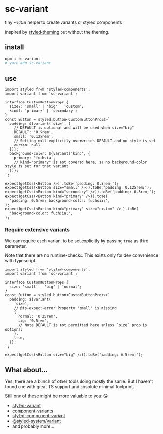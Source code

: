 # sc-variant

tiny _~100B_ helper to create variants of styled components

inspired by [styled-theming](https://jamie.build/styled-theming.html) but without the theming.

## install

```bash
npm i sc-variant
# yarn add sc-variant
```

## use

<!--
title: normal usage
before: import getCss from './getCss';
-->

```tsx
import styled from 'styled-components';
import variant from 'sc-variant';

interface CustomButtonProps {
  size?: 'small' | 'big' | 'custom';
  kind?: 'primary' | 'secondary';
}
const Button = styled.button<CustomButtonProps>`
  padding: ${variant('size', {
    // DEFAULT is optional and will be used when size="big"
    DEFAULT: '0.5rem',
    small: '0.125rem',
    // Setting null explicitly overwrites DEFAULT and no style is set
    custom: null,
  })};
  background-color: ${variant('kind', {
    primary: 'fuchsia',
    // kind="primary" is not covered here, so no background-color style is set for that variant
  })};
`;

expect(getCss(<Button />)).toBe('padding: 0.5rem;');
expect(getCss(<Button size="small" />)).toBe('padding: 0.125rem;');
expect(getCss(<Button kind="secondary" />)).toBe('padding: 0.5rem;');
expect(getCss(<Button kind="primary" />)).toBe(
  'padding: 0.5rem; background-color: fuchsia;',
);
expect(getCss(<Button kind="primary" size="custom" />)).toBe(
  'background-color: fuchsia;',
);
```

### Require extensive variants

We can require each variant to be set explicitly by passing `true` as third parameter.

Note that there are no runtime-checks. This exists only for dev convenience
with typescript.

<!--
title: extensive variants
-->

```tsx
import styled from 'styled-components';
import variant from 'sc-variant';

interface CustomButtonProps {
  size: 'small' | 'big' | 'normal';
}
const Button = styled.button<CustomButtonProps>`
  padding: ${variant(
    'size',
    // @ts-expect-error Property 'small' is missing
    {
      normal: '0.25rem',
      big: '0.5rem',
      // Note DEFAULT is not permitted here unless `size` prop is optional
    },
    true,
  )};
`;

expect(getCss(<Button size="big" />)).toBe('padding: 0.5rem;');
```

## What about...

Yes, there are a bunch of other tools doing mostly the same.
But I haven't found one with great TS support and absolute minimal footprint.

Still one of these might be more valuable to you: 😘

- [styled-variant](https://www.npmjs.com/package/styled-variant)
- [component-variants](https://www.npmjs.com/package/component-variants)
- [styled-component-variant](https://www.npmjs.com/package/styled-component-variant)
- [@styled-system/variant](https://www.npmjs.com/package/@styled-system/variant)
- and probably more...
